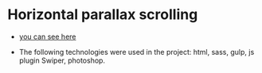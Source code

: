 # Horizontal parallax scrolling

* [you can see here](https://slavaslavav.github.io/Parallax/dist/index.html)

* The following technologies were used in the project: html, sass, gulp, js plugin Swiper, photoshop.
